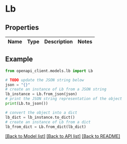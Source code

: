 # Lb


## Properties

Name | Type | Description | Notes
------------ | ------------- | ------------- | -------------

## Example

```python
from openapi_client.models.lb import Lb

# TODO update the JSON string below
json = "{}"
# create an instance of Lb from a JSON string
lb_instance = Lb.from_json(json)
# print the JSON string representation of the object
print(Lb.to_json())

# convert the object into a dict
lb_dict = lb_instance.to_dict()
# create an instance of Lb from a dict
lb_from_dict = Lb.from_dict(lb_dict)
```
[[Back to Model list]](../README.md#documentation-for-models) [[Back to API list]](../README.md#documentation-for-api-endpoints) [[Back to README]](../README.md)


